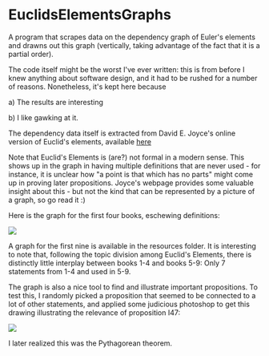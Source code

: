 # EuclidsElementsGraphs

A program that scrapes data on the dependency graph of Euler's elements and drawns out this graph (vertically, taking advantage of the fact that it is a partial order).

The code itself might be the worst I've ever written: this is from before I knew anything about software design, and it had to be rushed for a number of reasons. Nonetheless, it's kept here because

a) The results are interesting

b) I like gawking at it.

The dependency data itself is extracted from David E. Joyce's online version of Euclid's elements, available [here](https://mathcs.clarku.edu/~djoyce/java/elements/elements.html)

Note that Euclid's Elements is (are?) not formal in a modern sense. This shows up in the graph in having multiple definitions that are never used - for instance, it is unclear how "a point is that which has no parts" might come up in proving later propositions. Joyce's webpage provides some valuable insight about this - but not the kind that can be represented by a picture of a graph, so go read it :)

Here is the graph for the first four books, eschewing definitions:

![](/results/euc_firstfour.png?raw=true)

A graph for the first nine is available in the resources folder. It is interesting to note that, following the topic division among Euclid's Elements, there is distinctly little interplay between books 1-4 and books 5-9: Only 7 statements from 1-4 and used in 5-9.

The graph is also a nice tool to find and illustrate important propositions. To test this, I randomly picked a proposition that seemed to be connected to a lot of other statements, and applied some judicious photoshop to get this drawing illustrating the relevance of proposition I47:

![](/results/I47.png?raw?true)

I later realized this was the Pythagorean theorem.
